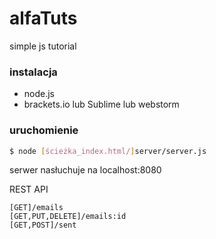 # alfaTuts
simple js tutorial
### instalacja
+ node.js
+ brackets.io lub Sublime lub webstorm

### uruchomienie
```sh
$ node [ścieżka_index.html/]server/server.js
```
serwer nasłuchuje na localhost:8080

REST API
```
[GET]/emails 
[GET,PUT,DELETE]/emails:id 
[GET,POST]/sent 
```
